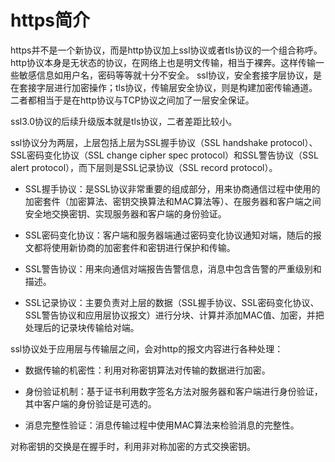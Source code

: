 # https简介

https并不是一个新协议，而是http协议加上ssl协议或者tls协议的一个组合称呼。
http协议本身是无状态的协议，在网络上也是明文传输，相当于裸奔。这样传输一些敏感信息如用户名，密码等等就十分不安全。
ssl协议，安全套接字层协议，是在套接字层进行加密操作；tls协议，传输层安全协议，则是构建加密传输通道。
二者都相当于是在http协议与TCP协议之间加了一层安全保证。

ssl3.0协议的后续升级版本就是tls协议，二者差距比较小。

ssl协议分为两层，上层包括上层为SSL握手协议（SSL handshake protocol）、SSL密码变化协议（SSL change cipher spec protocol）和SSL警告协议（SSL alert protocol），而下层则是SSL记录协议（SSL record protocol）。

- SSL握手协议：是SSL协议非常重要的组成部分，用来协商通信过程中使用的加密套件（加密算法、密钥交换算法和MAC算法等）、在服务器和客户端之间安全地交换密钥、实现服务器和客户端的身份验证。

- SSL密码变化协议：客户端和服务器端通过密码变化协议通知对端，随后的报文都将使用新协商的加密套件和密钥进行保护和传输。

- SSL警告协议：用来向通信对端报告告警信息，消息中包含告警的严重级别和描述。

- SSL记录协议：主要负责对上层的数据（SSL握手协议、SSL密码变化协议、SSL警告协议和应用层协议报文）进行分块、计算并添加MAC值、加密，并把处理后的记录块传输给对端。

ssl协议处于应用层与传输层之间，会对http的报文内容进行各种处理：

- 数据传输的机密性：利用对称密钥算法对传输的数据进行加密。

- 身份验证机制：基于证书利用数字签名方法对服务器和客户端进行身份验证，其中客户端的身份验证是可选的。

- 消息完整性验证：消息传输过程中使用MAC算法来检验消息的完整性。

对称密钥的交换是在握手时，利用非对称加密的方式交换密钥。